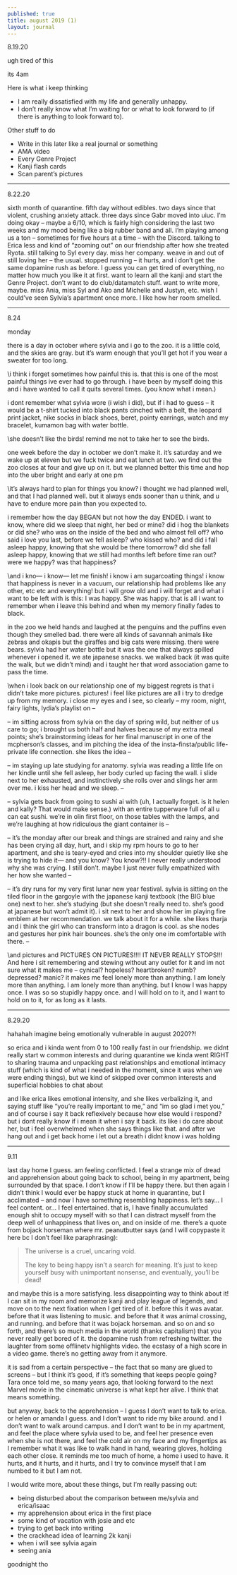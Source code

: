 ```yaml
---
published: true
title: august 2019 (1)
layout: journal
---
```


8.19.20

ugh tired of this

its 4am

Here is what i keep thinking

- I am really dissatisfied with my life and generally unhappy.
- I don’t really know what I’m waiting for or what to look forward to (if there is anything to look forward to).

Other stuff to do

- Write in this later like a real journal or something
- AMA video
- Every Genre Project
- Kanji flash cards
- Scan parent’s pictures

---

8.22.20

sixth month of quarantine. fifth day without edibles. two days since that violent, crushing anxiety attack. three days since Gabr moved into uiuc. I’m doing okay – maybe a 6/10, which is fairly high considering the last two weeks and my mood being like a big rubber band and all. I’m playing among us a ton – sometimes for five hours at a time – with the Discord. talking to Erica less and kind of “zooming out” on our friendship after how she treated Ryota. still talking to Syl every day. miss her company. weave in and out of still loving her – the usual. stopped running – it hurts, and i don’t get the same dopamine rush as before. I guess you can get tired of everything, no matter how much you like it at first. want to learn all the kanji and start the Genre Project. don’t want to do club/datamatch stuff. want to write more, maybe. miss Ania, miss Syl and Ako and Michelle and Justyn, etc. wish I could’ve seen Sylvia’s apartment once more. I like how her room smelled.

---













8.24

monday



there is a day in october where sylvia and i go to the zoo. it is a little cold, and the skies are gray. but it’s warm enough that you’ll get hot if you wear a sweater for too long.

\i think i forget sometimes how painful this is. that this is one of the most painful things ive ever had to go through. i have been by myself doing this and i have wanted to call it quits several times. (you know what i mean.)

i dont remember what sylvia wore (i wish i did), but if i had to guess – it would be a t-shirt tucked into black pants cinched with a belt, the leopard print jacket, nike socks in black shoes, beret, pointy earrings, watch and my bracelet, kumamon bag with water bottle.

\she doesn’t like the birds! remind me not to take her to see the birds.

one week before the day in october we don’t make it. it’s saturday and we wake up at eleven but we fuck twice and eat lunch at two. we find out the zoo closes at four and give up on it. but we planned better this time and hop into the uber bright and early at one pm

\it’s always hard to plan for things you know? i thought we had planned well, and that I had planned well. but it always ends sooner than u think, and u have to endure more pain than you expected to.

i remember how the day BEGAN but not how the day ENDED. i want to know, where did we sleep that night, her bed or mine? did i hog the blankets or did she? who was on the inside of the bed and who almost fell off? who said i love you last, before we fell asleep? who kissed who? and did i fall asleep happy, knowing that she would be there tomorrow? did she fall asleep happy, knowing that we still had months left before time ran out? were we happy? was that happiness? 

\and i kno— i know— let me finish! i know i am sugarcoating things! i know that happiness is never in a vacuum, our relationship had problems like any other, etc etc and everything! but i will grow old and i will forget and what i want to be left with is this: I was happy. She was happy. that is all i want to remember when i leave this behind and when my memory finally fades to black.

in the zoo we held hands and laughed at the penguins and the puffins even though they smelled bad. there were all kinds of savannah animals like zebras and okapis but the giraffes and big cats were missing. there were bears. sylvia had her water bottle but it was the one that always spilled whenever i opened it. we ate japanese snacks. we walked back (it was quite the walk, but we didn’t mind) and i taught her that word association game to pass the time.

\when i look back on our relationship one of my biggest regrets is that i didn’t take more pictures. pictures! i feel like pictures are all i try to dredge up from my memory. i close my eyes and i see, so clearly – my room, night, fairy lights, lydia’s playlist on – 

– im sitting across from sylvia on the day of spring wild, but neither of us care to go; i brought us both half and halves because of my extra meal points; she’s brainstorming ideas for her final manuscript in one of the mcpherson’s classes, and im pitching the idea of the insta-finsta/public life-private life connection. she likes the idea –

– im staying up late studying for anatomy. sylvia was reading a little life on her kindle until she fell asleep, her body curled up facing the wall. i slide next to her exhausted, and instinctively she rolls over and slings her arm over me. i kiss her head and we sleep. –

– sylvia gets back from going to sushi ai with (uh, I actually forget. is it helen and kally? That would make sense.) with an entire tupperware full of all u can eat sushi. we’re in olin first floor, on those tables with the lamps, and we’re laughing at how ridiculous the giant container is –

– it’s the monday after our break and things are strained and rainy and she has been crying all day, hurt, and i skip my rpm hours to go to her apartment, and she is teary-eyed and cries into my shoulder quietly like she is trying to hide it— and you know? You know?!! I never really understood why she was crying. I still don’t. maybe I just never fully empathized with her how she wanted –

– it’s dry runs for my very first lunar new year festival. sylvia is sitting on the tiled floor in the gargoyle with the japanese kanji textbook (the BIG blue one) next to her. she’s studying (but she doesn’t really need to. she’s good at japanese but won’t admit it). i sit next to her and show her im playing fire emblem at her recommendation. we talk about it for a while. she likes tharja and i think the girl who can transform into a dragon is cool. as she nodes and gestures her pink hair bounces. she’s the only one im comfortable with there. –

\and pictures and PICTURES ON PICTURES!!!! IT NEVER REALLY STOPS!!! And here i sit remembering and stewing without any outlet for it and im not sure what it makes me – cynical? hopeless? heartbroken? numb? depressed? manic? it makes me feel lonely more than anything. I am lonely more than anything. I am lonely more than anything. but I know I was happy once. I was so so stupidly happy once. and I will hold on to it, and I want to hold on to it, for as long as it lasts.





---





8.29.20



hahahah imagine being emotionally vulnerable in august 2020??!





so erica and i kinda went from 0 to 100 really fast in our friendship. we didnt really start w common interests and during quarantine we kinda went RIGHT to sharing trauma and unpacking past relationships and emotional intimacy stuff (which is kind of what i needed in the moment, since it was when we were ending things), but we kind of skipped over common interests and superficial hobbies to chat about

and like erica likes emotional intensity, and she likes verbalizing it, and saying stuff like “you’re really important to me,” and “im so glad i met you,” and of course i say it back reflexively because how else would i respond? but i dont really know if i mean it when i say it back. its like i do care about her, but i feel overwhelmed when she says things like that. and after we hang out and i get back home i let out a breath i didnt know i was holding



---









9.11

last day home I guess. am feeling conflicted. I feel a strange mix of dread and apprehension about going back to school, being in my apartment, being surrounded by that space. I don’t know if I’ll be happy there. but then again I didn’t think I would ever be happy stuck at home in quarantine, but I acclimated – and now I have something resembling happiness. let’s say… I feel content. or… I feel entertained. that is, I have finally accumulated enough shit to occupy myself with so that I can distract myself from the deep well of unhappiness that lives on, and on inside of me. there’s a quote from bojack horseman where mr. peanutbutter says (and I will copypaste it here bc I don’t feel like paraphrasing):

> The universe is a cruel, uncaring void.
>
> The key to being happy isn’t a search for meaning. It’s just to keep yourself busy with unimportant nonsense, and eventually, you’ll be dead!

and maybe this is a more satisfying. less disappointing way to think about it! I can sit in my room and memorize kanji and play league of legends, and move on to the next fixation when I get tired of it. before this it was avatar. before that it was listening to music. and before that it was animal crossing, and running. and before that it was bojack horseman. and so on and so forth, and there’s so much media in the world (thanks capitalism) that you never really get bored of it. the dopamine rush from refreshing twitter. the laughter from some offlinetv highlights video. the ecstasy of a high score in a video game. there’s no getting away from it anymore. 

it is sad from a certain perspective – the fact that so many are glued to screens – but I think it’s good, if it’s something that keeps people going? Tara once told me, so many years ago, that looking forward to the next Marvel movie in the cinematic universe is what kept her alive. I think that means something.

but anyway, back to the apprehension – I guess I don’t want to talk to erica. or helen or amanda I guess. and I don’t want to ride my bike around. and I don’t want to walk around campus. and I don’t want to be in my apartment, and feel the place where sylvia used to be, and feel her presence even when she is not there, and feel the cold air on my face and my fingertips as I remember what it was like to walk hand in hand, wearing gloves, holding each other close. it reminds me too much of home, a home i used to have. it hurts, and it hurts, and it hurts, and I try to convince myself that I am numbed to it but I am not. 

I would write more, about these things, but I’m really passing out:

- being disturbed about the comparison between me/sylvia and erica/isaac
- my apprehension about erica in the first place
- some kind of vacation with josie and etc
- trying to get back into writing
- the crackhead idea of learning 2k kanji
- when i will see sylvia again
- seeing ania

goodnight tho































